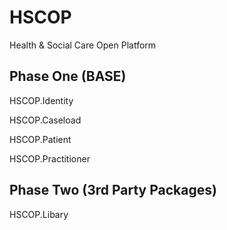 # HSCOP
Health &amp; Social Care Open Platform

## Phase One (BASE) 

HSCOP.Identity

HSCOP.Caseload

HSCOP.Patient

HSCOP.Practitioner 

## Phase Two (3rd Party Packages)

HSCOP.Libary 
